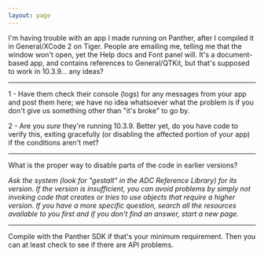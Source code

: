 ```yaml
---
layout: page
---
```




I'm having trouble with an app I made running on Panther, after I compiled it in General/XCode 2 on Tiger. People are emailing me, telling me that the window won't open, yet the Help docs and Font panel will. It's a document-based app, and contains references to General/QTKit, but that's supposed to work in 10.3.9... any ideas?

----

1 - Have them check their console (logs) for any messages from your app and post them here; we have no idea whatsoever what the problem is if you don't give us something other than "it's broke" to go by.

2 - Are you *sure* they're running 10.3.9. Better yet, do you have code to verify this, exiting gracefully (or disabling the affected portion of your app) if the conditions aren't met?

----

What is the proper way to disable parts of the code in earlier versions? 

*Ask the system (look for "gestalt" in the ADC Reference Library) for its version. If the version is insufficient, you can avoid problems by simply not invoking code that creates or tries to use objects that require a higher version. If you have a more specific question, search all the resources available to you first and if you don't find an answer, start a new page.*

----

Compile with the Panther SDK if that's your minimum requirement. Then you can at least check to see if there are API problems.